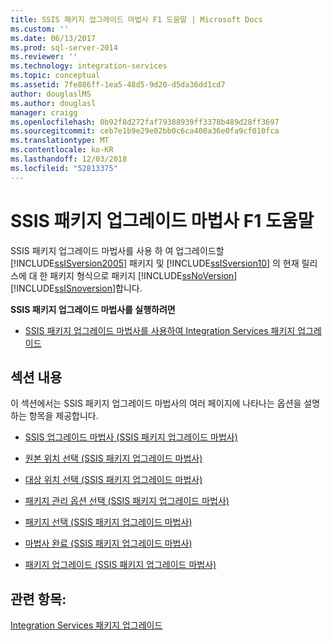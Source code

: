 ```yaml
---
title: SSIS 패키지 업그레이드 마법사 F1 도움말 | Microsoft Docs
ms.custom: ''
ms.date: 06/13/2017
ms.prod: sql-server-2014
ms.reviewer: ''
ms.technology: integration-services
ms.topic: conceptual
ms.assetid: 7fe886ff-1ea5-48d5-9d20-d5da36dd1cd7
author: douglaslMS
ms.author: douglasl
manager: craigg
ms.openlocfilehash: 0b92f8d272faf79388939ff3378b489d28ff3697
ms.sourcegitcommit: ceb7e1b9e29e02bb0c6ca400a36e0fa9cf010fca
ms.translationtype: MT
ms.contentlocale: ko-KR
ms.lasthandoff: 12/03/2018
ms.locfileid: "52813375"
---
```

# <a name="ssis-package-upgrade-wizard-f1-help"></a>SSIS 패키지 업그레이드 마법사 F1 도움말
  SSIS 패키지 업그레이드 마법사를 사용 하 여 업그레이드할 [!INCLUDE[ssISversion2005](../includes/ssisversion2005-md.md)] 패키지 및 [!INCLUDE[ssISversion10](../includes/ssisversion10-md.md)] 의 현재 릴리스에 대 한 패키지 형식으로 패키지 [!INCLUDE[ssNoVersion](../includes/ssnoversion-md.md)] [!INCLUDE[ssISnoversion](../includes/ssisnoversion-md.md)]합니다.  
  
 **SSIS 패키지 업그레이드 마법사를 실행하려면**  
  
-   [SSIS 패키지 업그레이드 마법사를 사용하여 Integration Services 패키지 업그레이드](install-windows/upgrade-integration-services-packages-using-the-ssis-package-upgrade-wizard.md)  
  
## <a name="in-this-section"></a>섹션 내용  
 이 섹션에서는 SSIS 패키지 업그레이드 마법사의 여러 페이지에 나타나는 옵션을 설명하는 항목을 제공합니다.  
  
-   [SSIS 업그레이드 마법사 &#40;SSIS 패키지 업그레이드 마법사&#41;](../../2014/integration-services/ssis-upgrade-wizard-ssis-package-upgrade-wizard.md)  
  
-   [원본 위치 선택 &#40;SSIS 패키지 업그레이드 마법사&#41;](../../2014/integration-services/select-source-location-ssis-package-upgrade-wizard.md)  
  
-   [대상 위치 선택 &#40;SSIS 패키지 업그레이드 마법사&#41;](../../2014/integration-services/select-destination-location-ssis-package-upgrade-wizard.md)  
  
-   [패키지 관리 옵션 선택 &#40;SSIS 패키지 업그레이드 마법사&#41;](../../2014/integration-services/select-package-management-options-ssis-package-upgrade-wizard.md)  
  
-   [패키지 선택 &#40;SSIS 패키지 업그레이드 마법사&#41;](../../2014/integration-services/select-packages-ssis-package-upgrade-wizard.md)  
  
-   [마법사 완료 &#40;SSIS 패키지 업그레이드 마법사&#41;](../../2014/integration-services/complete-the-wizard-ssis-package-upgrade-wizard.md)  
  
-   [패키지 업그레이드 &#40;SSIS 패키지 업그레이드 마법사&#41;](../../2014/integration-services/upgrading-the-packages-ssis-package-upgrade-wizard.md)  
  
## <a name="see-also"></a>관련 항목:  
 [Integration Services 패키지 업그레이드](install-windows/upgrade-integration-services-packages.md)  
  
  

